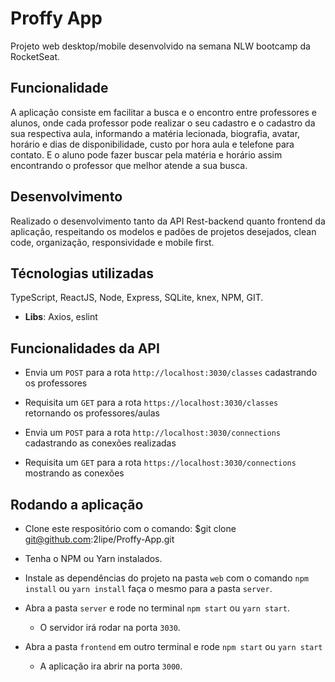 # Proffy App

Projeto web desktop/mobile desenvolvido na semana NLW bootcamp da RocketSeat.


## Funcionalidade

A aplicação consiste em facilitar a busca e o encontro entre professores e alunos, onde cada professor
pode realizar o seu cadastro e o cadastro da sua respectiva aula, informando a matéria lecionada,
biografia, avatar, horário e dias de disponibilidade, custo por hora aula e telefone para contato.
E o aluno pode fazer buscar pela matéria e horário assim encontrando o professor que melhor 
atende a sua busca.

## Desenvolvimento

Realizado o desenvolvimento tanto da API Rest-backend quanto frontend da aplicação, 
respeitando os modelos e padões de projetos desejados, clean code, organização, 
responsividade e mobile first.


## Técnologias utilizadas

TypeScript, ReactJS, Node, Express, SQLite, knex, NPM, GIT.
- **Libs**: Axios, eslint


## Funcionalidades da API

- Envia um `POST` para a rota `http://localhost:3030/classes` cadastrando os professores
- Requisita um `GET` para a rota `https://localhost:3030/classes` retornando os professores/aulas

- Envia um `POST` para a rota `http://localhost:3030/connections` cadastrando as conexões realizadas
- Requisita um `GET` para a rota `https://localhost:3030/connections` mostrando as conexões


## Rodando a aplicação

- Clone este respositório com o comando: $git clone git@github.com:2lipe/Proffy-App.git
- Tenha o NPM ou Yarn instalados.

- Instale as dependências do projeto na pasta `web` com o comando `npm install` ou `yarn install` 
faça o mesmo para a pasta `server`.

- Abra a pasta `server` e rode no terminal `npm start` ou `yarn start`.
  - O servidor irá rodar na porta `3030`.

- Abra a pasta `frontend` em outro terminal e rode `npm start` ou `yarn start`
  - A aplicação ira abrir na porta `3000`.
